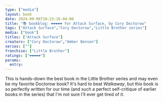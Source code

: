 ```yaml
---
type: ["media"]
layout: book
date: 2024-09-06T10:23:16-04:00
title: "📚 bookblog: ❤️❤️❤️❤️❤️ for Attack Surface, by Cory Doctorow"
tags: ["Attack Surface","Cory Doctorow","Little Brother series"]
media: ["book"]
titles: ["Attack Surface"]
creators: ["Cory Doctorow","Amber Benson"]
series: [""]
franchise: ["Little Brother"]
ratings: ["❤️❤️❤️❤️❤️"]
params:
  entry:
---
```


This is hands-down the best book in the Little Brother series and may even be my favorite Doctorow book? It's hard to beat *Walkaway*, but this book is so perfectly written for our time (and such a perfect self-critique of earlier books in the series) that I'm not sure I'll ever get tired of it.
